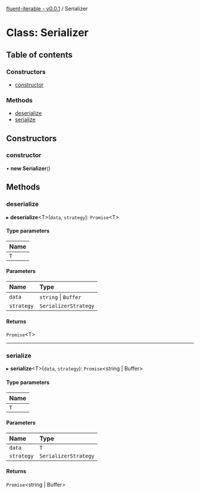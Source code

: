 [fluent-iterable - v0.0.1](../README.md) / Serializer

# Class: Serializer

## Table of contents

### Constructors

- [constructor](serializer.md#constructor)

### Methods

- [deserialize](serializer.md#deserialize)
- [serialize](serializer.md#serialize)

## Constructors

### constructor

• **new Serializer**()

## Methods

### deserialize

▸ **deserialize**<T\>(`data`, `strategy`): `Promise`<T\>

#### Type parameters

| Name |
| :------ |
| `T` |

#### Parameters

| Name | Type |
| :------ | :------ |
| `data` | `string` \| `Buffer` |
| `strategy` | `SerializerStrategy` |

#### Returns

`Promise`<T\>

___

### serialize

▸ **serialize**<T\>(`data`, `strategy`): `Promise`<string \| Buffer\>

#### Type parameters

| Name |
| :------ |
| `T` |

#### Parameters

| Name | Type |
| :------ | :------ |
| `data` | `T` |
| `strategy` | `SerializerStrategy` |

#### Returns

`Promise`<string \| Buffer\>
